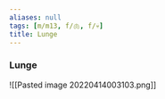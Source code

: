 ```yaml
---
aliases: null
tags: [m/m13, f/🫁, f/💀]
title: Lunge
---
```

### Lunge
![[Pasted image 20220414003103.png]]